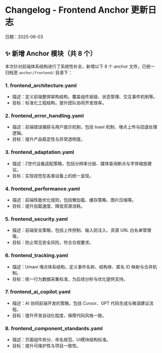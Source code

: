 # Changelog - Frontend Anchor 更新日志
日期：2025-06-03

## ✨ 新增 Anchor 模块（共 8 个）

本次针对前端体系结构进行了系统性补全，新增以下 8 个 anchor 文件，已统一归档至 `anchor/frontend/` 目录下：

### 1. frontend_architecture.yaml
- 描述：定义前端整体架构结构，覆盖组件层级、状态管理、交互事件机制等。
- 目标：标准化工程结构，提升团队协同开发效率。

### 2. frontend_error_handling.yaml
- 描述：前端错误捕获与用户提示机制，包括 toast 机制、埋点上传与回退处理逻辑。
- 目标：提升产品稳定性与异常透明度。

### 3. frontend_adaptation.yaml
- 描述：Z世代设备适配策略，包括分辨率分层、媒体查询断点与字体缩放建议。
- 目标：实现视觉在各类设备上的统一呈现。

### 4. frontend_performance.yaml
- 描述：前端性能优化规则，包括懒加载、缓存策略、图片压缩等。
- 目标：提升加载速度、降低资源消耗。

### 5. frontend_security.yaml
- 描述：前端安全策略，包括上传控制、输入防注入、资源 URL 白名单管理等。
- 目标：防止常见安全风险，符合合规要求。

### 6. frontend_tracking.yaml
- 描述：Umani 埋点体系结构，定义事件名称、结构体、匿名 ID 映射与合并机制。
- 目标：统一行为数据采集标准，为后续分析与优化提供支持。

### 7. frontend_ai_copilot.yaml
- 描述：AI 协同前端开发的策略，包括 Cursor、GPT 代码生成与微调建议流程。
- 目标：提升开发自动化程度，保障代码风格一致。

### 8. frontend_component_standards.yaml
- 描述：页面组件拆分、命名规范、UI模块结构标准。
- 目标：提升可维护性与项目一致性。
